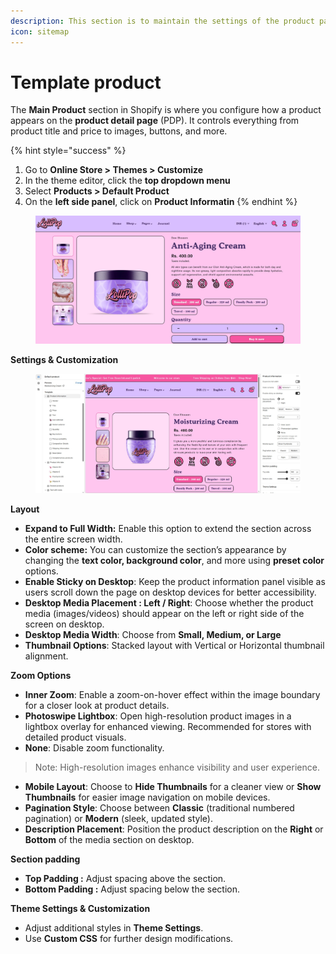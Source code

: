 ```yaml
---
description: This section is to maintain the settings of the product page on your store.
icon: sitemap
---
```


# Template product

The **Main Product** section in Shopify is where you configure how a product appears on the **product detail page** (PDP). It controls everything from product title and price to images, buttons, and more.

{% hint style="success" %}
1. Go to **Online Store > Themes > Customize**
2. In the theme editor, click the **top dropdown menu**
3. Select **Products > Default Product**
4. On the **left side panel**, click on **Product Informatin**
{% endhint %}

<figure><img src="../.gitbook/assets/main- product2.jpg" alt=""><figcaption></figcaption></figure>

**Settings & Customization**

<figure><img src="../.gitbook/assets/main-product1.jpg" alt=""><figcaption></figcaption></figure>

**Layout**

* **Expand to Full Width:** Enable this option to extend the section across the entire screen width.
* **Color scheme:** You can customize the section’s appearance by changing the **text color, background color**, and more using **preset color** options.
* **Enable Sticky on Desktop**: Keep the product information panel visible as users scroll down the page on desktop devices for better accessibility.
* **Desktop Media Placement :  Left / Right**: Choose whether the product media (images/videos) should appear on the left or right side of the screen on desktop.
* **Desktop Media Width**: Choose from **Small, Medium, or Large**
* **Thumbnail Options**: Stacked layout with Vertical or Horizontal thumbnail alignment.

**Zoom Options**

* **Inner Zoom**: Enable a zoom-on-hover effect within the image boundary for a closer look at product details.
* **Photoswipe Lightbox**: Open high-resolution product images in a lightbox overlay for enhanced viewing. Recommended for stores with detailed product visuals.
* **None**: Disable zoom functionality.

> Note: High-resolution images enhance visibility and user experience.

* **Mobile Layout**: Choose to **Hide Thumbnails** for a cleaner view or **Show Thumbnails** for easier image navigation on mobile devices.
* **Pagination Style**: Choose between **Classic** (traditional numbered pagination) or **Modern** (sleek, updated style).
* **Description Placement**: Position the product description on the **Right** or **Bottom** of the media section on desktop.

**Section padding**

* **Top Padding :** Adjust spacing above the section.
* **Bottom Padding :** Adjust spacing below the section.

**Theme Settings & Customization**

* Adjust additional styles in **Theme Settings**.
* Use **Custom CSS** for further design modifications.
